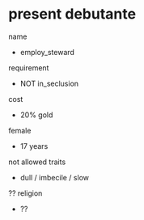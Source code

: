 # present debutante

name
- employ_steward

requirement
- NOT in_seclusion

cost
- 20% gold

female
- 17 years

not allowed traits
- dull / imbecile / slow

?? religion
- ??
